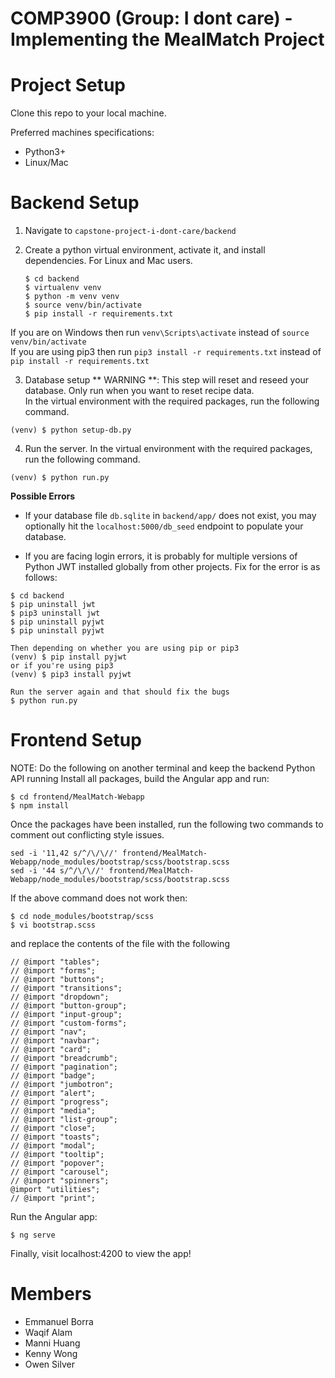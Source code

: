 # COMP3900 (Group: I dont care) - Implementing the MealMatch Project

# Project Setup
Clone this repo to your local machine.

Preferred machines specifications:
- Python3+
- Linux/Mac

# Backend Setup
1. Navigate to `capstone-project-i-dont-care/backend`

2. Create a python virtual environment, activate it, and install dependencies.
	For Linux and Mac users.
	```
	$ cd backend
	$ virtualenv venv
	$ python -m venv venv
	$ source venv/bin/activate
	$ pip install -r requirements.txt
	``` 
If you are on Windows then run `venv\Scripts\activate` instead of `source venv/bin/activate`  
If you are using pip3 then run `pip3 install -r requirements.txt` instead of `pip install -r requirements.txt`  

3. Database setup
** WARNING **: This step will reset and reseed your database. Only run when you want to reset recipe data.  
In the virtual environment with the required packages, run the following command.
```
(venv) $ python setup-db.py
```  

4. Run the server.
In the virtual environment with the required packages, run the following command.
```
(venv) $ python run.py
```

**Possible Errors**
- If your database file `db.sqlite` in `backend/app/` does not exist, you may optionally hit the `localhost:5000/db_seed` endpoint to populate your database.

- If you are facing login errors, it is probably for multiple versions of Python JWT installed globally from other projects. Fix for the error is as follows:
```
$ cd backend
$ pip uninstall jwt
$ pip3 uninstall jwt
$ pip uninstall pyjwt
$ pip uninstall pyjwt

Then depending on whether you are using pip or pip3
(venv) $ pip install pyjwt
or if you're using pip3
(venv) $ pip3 install pyjwt

Run the server again and that should fix the bugs
$ python run.py
```

# Frontend Setup
NOTE: Do the following on another terminal and keep the backend Python API running
Install all packages, build the Angular app and run:
```
$ cd frontend/MealMatch-Webapp
$ npm install
```
Once the packages have been installed, run the following two commands to comment out conflicting style issues.
```
sed -i '11,42 s/^/\/\//' frontend/MealMatch-Webapp/node_modules/bootstrap/scss/bootstrap.scss
sed -i '44 s/^/\/\//' frontend/MealMatch-Webapp/node_modules/bootstrap/scss/bootstrap.scss
```
    
If the above command does not work then:
```
$ cd node_modules/bootstrap/scss
$ vi bootstrap.scss
```
and replace the contents of the file with the following
```
// @import "tables";
// @import "forms";
// @import "buttons";
// @import "transitions";
// @import "dropdown";
// @import "button-group";
// @import "input-group";
// @import "custom-forms";
// @import "nav";
// @import "navbar";
// @import "card";
// @import "breadcrumb";
// @import "pagination";
// @import "badge";
// @import "jumbotron";
// @import "alert";
// @import "progress";
// @import "media";
// @import "list-group";
// @import "close";
// @import "toasts";
// @import "modal";
// @import "tooltip";
// @import "popover";
// @import "carousel";
// @import "spinners";
@import "utilities";
// @import "print";
```
    
Run the Angular app:
```
$ ng serve
```

Finally, visit localhost:4200 to view the app!

# Members
- Emmanuel Borra
- Waqif Alam
- Manni Huang
- Kenny Wong
- Owen Silver
